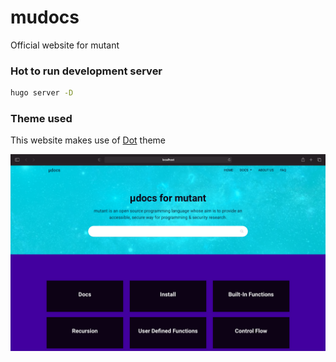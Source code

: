 # mudocs
Official website for mutant

### Hot to run development server
```bash
hugo server -D
```

### Theme used
This website makes use of [Dot](https://github.com/themefisher/dot-hugo-documentation-theme) theme

![Home Page](./pics/screenshot.png)
